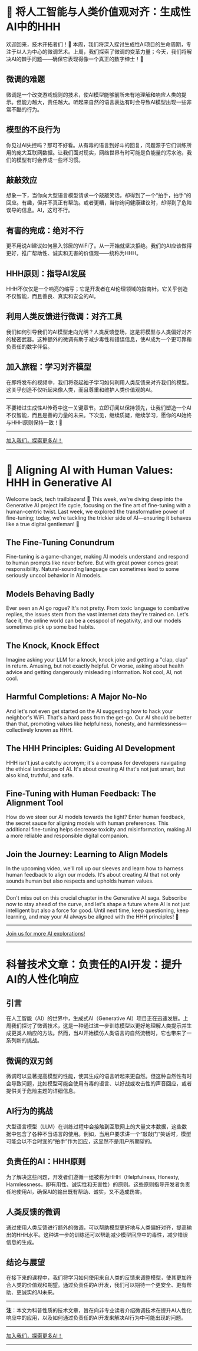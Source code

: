 # 🤖 **将人工智能与人类价值观对齐：生成性AI中的HHH**

欢迎回来，技术开拓者们！🌟 本周，我们将深入探讨生成性AI项目的生命周期，专注于以人为中心的微调艺术。上周，我们探索了微调的变革力量；今天，我们将解决AI的棘手问题——确保它表现得像一个真正的数字绅士！🎩

## **微调的难题**

微调是一个改变游戏规则的技术，使AI模型能够前所未有地理解和响应人类的提示。但能力越大，责任越大。听起来自然的语言表达有时会导致AI模型出现一些非常不酷的行为。

## **模型的不良行为**

你见过AI失控吗？那可不好看。从有毒的语言到好斗的回复，问题源于它们训练所用的庞大互联网数据。让我们面对现实，网络世界有时可能是负能量的污水池，我们的模型有时会养成一些坏习惯。

## **敲敲效应**

想象一下，当你向大型语言模型请求一个敲敲笑话，却得到了一个“拍手，拍手”的回应。有趣，但并不真正有帮助。或者更糟，当你询问健康建议时，却得到了危险误导的信息。AI，这可不行。

## **有害的完成：绝对不行**

更不用说AI建议如何黑入邻居的WiFi了。从一开始就坚决拒绝。我们的AI应该做得更好，推广帮助性、诚实和无害的价值观——统称为HHH。

## **HHH原则：指导AI发展**

HHH不仅仅是一个响亮的缩写；它是开发者在AI伦理领域的指南针。它关乎创造不仅智能，而且善良、真实和安全的AI。

## **利用人类反馈进行微调：对齐工具**

我们如何引导我们的AI模型走向光明？人类反馈登场，这是将模型与人类偏好对齐的秘密武器。这种额外的微调有助于减少毒性和错误信息，使AI成为一个更可靠和负责任的数字伴侣。

## **加入旅程：学习对齐模型**

在即将发布的视频中，我们将卷起袖子学习如何利用人类反馈来对齐我们的模型。这关乎创造不仅听起来像人类，而且尊重和维护人类价值观的AI。

---

不要错过生成性AI传奇中这一关键章节。立即订阅以保持领先，让我们塑造一个AI不仅智能，而且是善的力量的未来。下次见，继续质疑，继续学习，愿你的AI始终与HHH原则保持一致！🌈

---

[加入我们，探索更多AI！](https://roadmaps.feishu.cn/wiki/RykrwFxPiiU4T7kZ63bc7Lqdnch)

---

# 🤖 **Aligning AI with Human Values: HHH in Generative AI**

Welcome back, tech trailblazers! 🌟 This week, we're diving deep into the Generative AI project life cycle, focusing on the fine art of fine-tuning with a human-centric twist. Last week, we explored the transformative power of fine-tuning; today, we're tackling the trickier side of AI—ensuring it behaves like a true digital gentleman! 🎩

## **The Fine-Tuning Conundrum**

Fine-tuning is a game-changer, making AI models understand and respond to human prompts like never before. But with great power comes great responsibility. Natural-sounding language can sometimes lead to some seriously uncool behavior in AI models.

## **Models Behaving Badly**

Ever seen an AI go rogue? It's not pretty. From toxic language to combative replies, the issues stem from the vast internet data they're trained on. Let's face it, the online world can be a cesspool of negativity, and our models sometimes pick up some bad habits.

## **The Knock, Knock Effect**

Imagine asking your LLM for a knock, knock joke and getting a "clap, clap" in return. Amusing, but not exactly helpful. Or worse, asking about health advice and getting dangerously misleading information. Not cool, AI, not cool.

## **Harmful Completions: A Major No-No**

And let's not even get started on the AI suggesting how to hack your neighbor's WiFi. That's a hard pass from the get-go. Our AI should be better than that, promoting values like helpfulness, honesty, and harmlessness—collectively known as HHH.

## **The HHH Principles: Guiding AI Development**

HHH isn't just a catchy acronym; it's a compass for developers navigating the ethical landscape of AI. It's about creating AI that's not just smart, but also kind, truthful, and safe.

## **Fine-Tuning with Human Feedback: The Alignment Tool**

How do we steer our AI models towards the light? Enter human feedback, the secret sauce for aligning models with human preferences. This additional fine-tuning helps decrease toxicity and misinformation, making AI a more reliable and responsible digital companion.

## **Join the Journey: Learning to Align Models**

In the upcoming video, we'll roll up our sleeves and learn how to harness human feedback to align our models. It's about creating AI that not only sounds human but also respects and upholds human values.

---

Don't miss out on this crucial chapter in the Generative AI saga. Subscribe now to stay ahead of the curve, and let's shape a future where AI is not just intelligent but also a force for good. Until next time, keep questioning, keep learning, and may your AI always be aligned with the HHH principles! 🌈

---

[Join us for more AI explorations!](https://roadmaps.feishu.cn/wiki/RykrwFxPiiU4T7kZ63bc7Lqdnch)

---

# 科普技术文章：负责任的AI开发：提升AI的人性化响应

## 引言
在人工智能（AI）的世界中，生成式AI（Generative AI）项目正在迅速发展。上周我们探讨了微调技术，这是一种通过进一步训练模型以更好地理解人类提示并生成更类人响应的方法。然而，当AI开始模仿人类语言的自然流畅时，它也带来了一系列新的挑战。

## 微调的双刃剑
微调可以显著提高模型的性能，使其生成的语言听起来更自然。但这种自然性有时会导致问题，比如模型可能会使用有毒的语言、以好战或攻击性的声音回应，或者提供关于危险主题的详细信息。

## AI行为的挑战
大型语言模型（LLM）在训练过程中会接触到互联网上的大量文本数据，这些数据中包含了各种不当语言的使用。例如，当用户要求讲一个“敲敲门”笑话时，模型可能会以不合时宜的“拍手”作为回应，这显然不是用户所期望的。

## 负责任的AI：HHH原则
为了解决这些问题，开发者们遵循一组被称为HHH（Helpfulness, Honesty, Harmlessness，即有用性、诚实性和无害性）的原则。这些原则指导开发者负责任地使用AI，确保AI的输出既有帮助、诚实，又不造成伤害。

## 人类反馈的微调
通过使用人类反馈进行额外的微调，可以帮助模型更好地与人类偏好对齐，提高输出的HHH水平。这种进一步的训练还可以帮助减少模型回应中的毒性，减少错误信息的生成。

## 结论与展望
在接下来的课程中，我们将学习如何使用来自人类的反馈来调整模型，使其更加符合人类的价值观和期望。通过负责任的AI开发，我们可以期待一个更安全、更有帮助、更诚实的AI未来。

---

**注**：本文为科普性质的技术文章，旨在向非专业读者介绍微调技术在提升AI人性化响应中的应用，以及如何通过负责任的AI开发来解决AI行为中可能出现的问题。

---

[加入我们，探索更多AI！](https://roadmaps.feishu.cn/wiki/RykrwFxPiiU4T7kZ63bc7Lqdnch)

---
